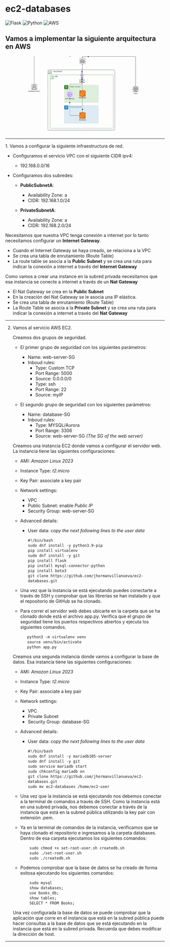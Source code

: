 # ec2-databases

![Flask](https://img.shields.io/badge/flask-%23000.svg?style=for-the-badge&logo=flask&logoColor=white) ![Python](https://img.shields.io/badge/python-3670A0?style=for-the-badge&logo=python&logoColor=ffdd54) ![AWS](https://img.shields.io/badge/Amazon_AWS-FF9900?style=for-the-badge&logo=amazonaws&logoColor=white)

## Vamos a implementar la siguiente arquitectura en AWS
![arquitectura aws](img/ec2-database.gif)


<hr>
1. Vamos a configurar la siguiente infraestructura de red.

   - Configuramos el servicio VPC con el siguiente CIDR ipv4: 

     - 192.168.0.0/16
    
   - Configuramos dos subredes:

     - **PublicSubnetA**:
          - Availability Zone: a
          - CIDR: 192.168.1.0/24
            
      - **PrivateSubnetA**:
          - Availability Zone: a
          - CIDR: 192.168.2.0/24 
     

   Necesitamos que nuestra VPC tenga conexión a internet por lo tanto  necesitamos configurar un **Internet Gateway**.

   - Cuando el Internet Gateway se haya creado, se relaciona a la VPC
   - Se crea una tabla de enrutamiento (Route Table)
   - La route table se asocia a la **Public Subnet** y se crea una ruta para indicar la conexión a internet a través del **Internet Gateway** 


   Como vamos a crear una instance en la subred privada necesitamos que esa instancia se conecte a internet a través de un **Nat Gateway** 

   - El Nat Gateway se crea en la **Public Subnet**
   - En la creación del Nat Gateway se le asocia una IP elástica. 
   - Se crea una tabla de enrutamiento (Route Table)
   - La Route Table se asocia a la **Private Subnet** y se crea una ruta para indicar la conexión a internet a través del **Nat Gateway** 

<hr>

2. Vamos al servicio AWS EC2. 

   Creamos dos grupos de seguridad.

      - El primer grupo de seguridad con los siguientes parámetros:
      
         - Name: web-server-SG
         - Inboud rules:
            - Type: Custom TCP
            - Port Range: 5000
            - Source: 0.0.0.0/0
            - Type: ssh
            - Port Range: 22
            - Source: myIP
              
      - El segundo grupo de seguridad con los siguientes parámetros:      
          
         - Name: database-SG
         - Inboud rules:
            - Type: MYSQL/Aurora
            - Port Range: 3306
            - Source: web-server-SG *(The SG of the web server)*

   Creamos una instancia EC2 donde vamos a configurar el servidor web. La instancia tiene las siguientes configuraciones:
   
     - AMI: *Amazon Linux 2023*
     - Instance Type: *t2.micro*
     - Key Pair: associate a key pair
     - Network settings:
        - VPC
        - Public Subnet: enable *Public IP*
        - Security Group: web-server-SG
     - Advanced details:

        - User data: *copy the next following lines to the user data*
           ```
           #!/bin/bash
           sudo dnf install -y python3.9-pip
           pip install virtualenv           
           sudo dnf install -y git           
           pip install flask
           pip install mysql-connector-python
           pip install boto3
           git clone https://github.com/jhormanvillanueva/ec2-databases.git
            ```
      - Una vez que la instancia se está ejecutando puedes conectarte a través de SSH y comprobar que las librerías se han instalado y que el repositorio de GitHub se ha clonado.  
                   
      - Para correr el servidor web debes ubicarte en la carpeta que se ha clonado donde está el archivo app.py. Verifica que el grupo de seguridad tiene los puertos respectivos abiertos y ejecuta los siguientes comandos.

               python3 -m virtualenv venv
               source venv/bin/activate
               python app.py 
               
   Creamos una segunda instancia donde vamos a configurar la base de datos. Esa instancia tiene las siguientes configuraciones:   
      
     - AMI: *Amazon Linux 2023*
     - Instance Type: *t2.micro*
     - Key Pair: associate a key pair
     - Network settings:
        - VPC
        - Private Subnet
        - Security Group: database-SG
     - Advanced details:

        - User data: *copy the next following lines to the user data*
           ```
           #!/bin/bash           
           sudo dnf install -y mariadb105-server
           sudo dnf install -y git
           sudo service mariadb start
           sudo chkconfig mariadb on           
           git clone https://github.com/jhormanvillanueva/ec2-databases.git
           sudo mv ec2-databases /home/ec2-user
            ```
      
      - Una vez que la instancia se está ejecutando nos debemos conectar a la terminal de comandos a través de SSH. Como la instancia está en una subred privada, nos debemos conectar a través de la instancia que está en la subred pública utilizando la key pair con extensión .pem.  

      - Ya en la terminal de comandos de la instancia, verificamos que se haya clonado el repositorio e ingresamos a la carpeta databases. Dentro de esa carpeta ejecutamos los siguientes comandos:
        
                sudo chmod +x set-root-user.sh createdb.sh
                sudo ./set-root-user.sh
                sudo ./createdb.sh
      
      - Podemos comprobar que la base de datos se ha creado de forma exitosa ejecutando los siguientes comandos:
        
                sudo mysql 
                show databases;
                use books_db;
                show tables;
                SELECT * FROM Books;  

   Una vez configurada la base de datos se puede comprobar que la aplicación que corre en el instancia que está en la subred pública puede hacer consultas a la base de datos que se está ejecutando en la instancia que está en la subred privada. Recuerda que debes modificar la dirección de host.     
      
      
<hr>

